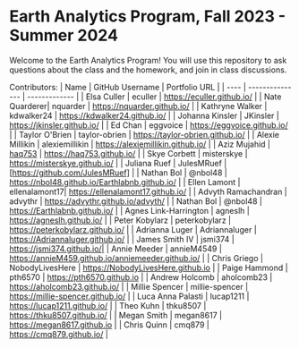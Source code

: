 # Earth Analytics Program, Fall 2023 - Summer 2024

Welcome to the Earth Analytics Program! You will use this repository to ask questions about the class and the homework, and join in class discussions.

Contributors:
| Name | GitHub Username | Portfolio URL |
| ---- | --------------- | ------------- |
| Elsa Culler | eculler | https://eculler.github.io/ |
| Nate Quarderer| nquarder | https://nquarder.github.io/ |
| Kathryne Walker | kdwalker24 | https://kdwalker24.github.io/ |
| Johanna Kinsler | JKinsler | https://jkinsler.github.io/ |
| Ed Chan | eggvoice | https://eggvoice.github.io/ |
| Taylor O'Brien | taylor-obrien | https://taylor-obrien.github.io/ |
| Alexie Millikin | alexiemillikin | https://alexiemillikin.github.io/ |
| Aziz Mujahid | [haq753](https://github.com/haq753) | https://haq753.github.io/ |
| Skye Corbett | misterskye | https://misterskye.github.io/ |
| Juliana Ruef | JulesMRuef | [https://github.com/JulesMRuef] |
| Nathan Bol | @nbol48 | https://nbol48.github.io/Earthlabnb.github.io/ |
| Ellen Lamont | ellenalamont17| https://ellenalamont17.github.io/ |
| Advyth Ramachandran | advythr | https://advythr.github.io/advyth/ |
| Nathan Bol | @nbol48 | https://Earthlabnb.github.io/ |
| Agnes Link-Harrington | agneslh | https://agneslh.github.io/ |
| Peter Kobylarz | peterkobylarz | https://peterkobylarz.github.io/ |
| Adrianna Luger | Adriannaluger | https://Adriannaluger.github.io/ |
| James Smith IV | jsmi374 | https://jsmi374.github.io/|
| Annie Meeder | annieM4549 | https://annieM459.github.io/anniemeeder.github.io/ |
| Chris Griego | NobodyLivesHere | https://NobodyLivesHere.github.io |
| Paige Hammond | pth6570 | https://pth6570.github.io |
| Andrew Holcomb | aholcomb23 | https://aholcomb23.github.io/ |
| Millie Spencer | millie-spencer | https://millie-spencer.github.io/ | 
| Luca Anna Palasti | lucap1211 | https://lucap1211.github.io/ |
| Theo Kuhn | thku8507 | https://thku8507.github.io/ |
| Megan Smith | megan8617 | https://megan8617.github.io |
| Chris Quinn | cmq879 | https://cmq879.github.io/ |